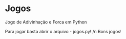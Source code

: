 # Jogos
Jogo de Adivinhação e Forca em Python

Para jogar basta abrir o arquivo -  jogos.py! /n
Bons jogos!
